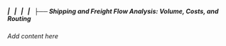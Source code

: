 ##### |   |   |   |   ├── Shipping and Freight Flow Analysis: Volume, Costs, and Routing

*Add content here*